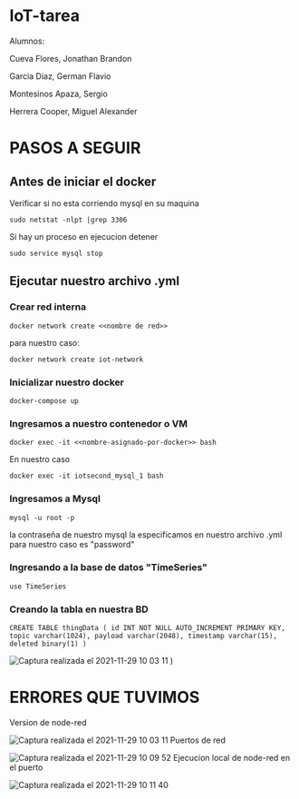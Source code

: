 # IoT-tarea

Alumnos:

  Cueva Flores, Jonathan Brandon
  
  Garcia Diaz, German Flavio
  
  Montesinos Apaza, Sergio

  Herrera Cooper, Miguel Alexander

# PASOS A SEGUIR
## Antes de iniciar el docker
Verificar si no esta corriendo mysql en su maquina
```
sudo netstat -nlpt |grep 3306
```
Si hay un proceso en ejecucion detener
```
sudo service mysql stop
```
## Ejecutar nuestro archivo .yml
### Crear red interna
```
docker network create <<nombre de red>>
```
para nuestro caso:
```
docker network create iot-network
```
### Inicializar nuestro docker
```
docker-compose up
```
### Ingresamos a nuestro contenedor o VM
```
docker exec -it <<nombre-asignado-por-docker>> bash
```
En nuestro caso
```
docker exec -it iotsecond_mysql_1 bash
```
### Ingresamos a Mysql
```
mysql -u root -p
```
la contraseña de nuestro mysql la especificamos en nuestro archivo .yml para nuestro caso es "password"
### Ingresando a la base de datos "TimeSeries"
```
use TimeSeries
```
### Creando la tabla en nuestra BD
```
CREATE TABLE thingData ( id INT NOT NULL AUTO_INCREMENT PRIMARY KEY, topic varchar(1024), payload varchar(2048), timestamp varchar(15), deleted binary(1) ) 
```
![Captura realizada el 2021-11-29 10 03 11](https://user-images.githubusercontent.com/20243155/143892008-c0e08842-c796-4340-9b59-249d94832ac5.png)
)


# ERRORES QUE TUVIMOS
Version de node-red

![Captura realizada el 2021-11-29 10 03 11](https://user-images.githubusercontent.com/20243155/143892137-c77995d8-e694-4676-9a95-dfb5cd10fb40.png)
Puertos de red

![Captura realizada el 2021-11-29 10 09 52](https://user-images.githubusercontent.com/20243155/143892704-90262589-2c48-4240-bb17-1238fd7a7b42.png)
Ejecucion local de node-red en el puerto 

![Captura realizada el 2021-11-29 10 11 40](https://user-images.githubusercontent.com/20243155/143892978-0b06dd2b-38f3-4fbd-ac91-0f2b99324b7c.png)


